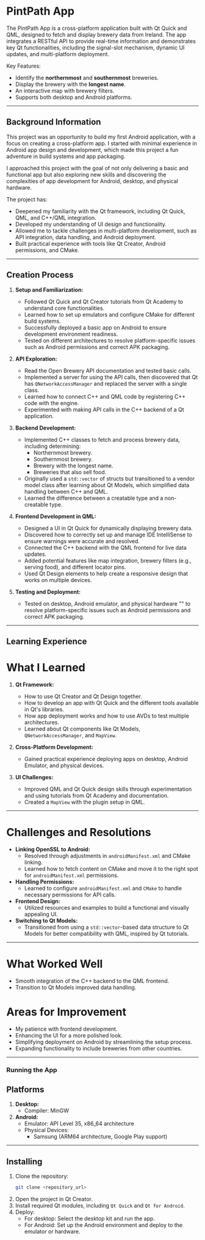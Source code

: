 # **PintPath App**

The PintPath App is a cross-platform application built with Qt Quick and QML, designed to fetch and display brewery data from Ireland. The app integrates a RESTful API to provide real-time information and demonstrates key Qt functionalities, including the signal-slot mechanism, dynamic UI updates, and multi-platform deployment.

Key Features:
- Identify the **northernmost** and **southernmost** breweries.
- Display the brewery with the **longest name**.
- An interactive map with brewery filters.
- Supports both desktop and Android platforms.

---

## **Background Information**
This project was an opportunity to build my first Android application, with a focus on creating a cross-platform app. I started with minimal experience in Android app design and development, which made this project a fun adventure in build systems and app packaging.

I approached this project with the goal of not only delivering a basic and functional app but also exploring new skills and discovering the complexities of app development for Android, desktop, and physical hardware.

The project has:
- Deepened my familiarity with the Qt framework, including Qt Quick, QML, and C++/QML integration.
- Developed my understanding of UI design and functionality.
- Allowed me to tackle challenges in multi-platform development, such as API integration, data handling, and Android deployment.
- Built practical experience with tools like Qt Creator, Android permissions, and CMake.

---

## **Creation Process**

1. **Setup and Familiarization:**
   - Followed Qt Quick and Qt Creator tutorials from Qt Academy to understand core functionalities.
   - Learned how to set up emulators and configure CMake for different build systems.
   - Successfully deployed a basic app on Android to ensure development environment readiness.
   - Tested on different architectures to resolve platform-specific issues such as Android permissions and correct APK packaging.

2. **API Exploration:**
   - Read the Open Brewery API documentation and tested basic calls.
   - Implemented a server for using the API calls, then discovered that Qt has `QNetworkAccessManager` and replaced the server with a single class.
   - Learned how to connect C++ and QML code by registering C++ code with the engine.
   - Experimented with making API calls in the C++ backend of a Qt application.

3. **Backend Development:**
   - Implemented C++ classes to fetch and process brewery data, including determining:
     - Northernmost brewery.
     - Southernmost brewery.
     - Brewery with the longest name.
     - Breweries that also sell food.
   - Originally used a `std::vector` of structs but transitioned to a vendor model class after learning about Qt Models, which simplified data handling between C++ and QML.
   - Learned the difference between a creatable type and a non-creatable type.

4. **Frontend Development in QML:**
   - Designed a UI in Qt Quick for dynamically displaying brewery data.
   - Discovered how to correctly set up and manage IDE IntelliSense to ensure warnings were accurate and resolved.
   - Connected the C++ backend with the QML frontend for live data updates.
   - Added potential features like map integration, brewery filters (e.g., serving food), and different locator pins.
   - Used Qt Design elements to help create a responsive design that works on multiple devices.

5. **Testing and Deployment:**
   - Tested on desktop, Android emulator, and physical hardware "" to resolve platform-specific issues such as Android permissions and correct APK packaging.

---

## **Learning Experience**

# **What I Learned**
1. **Qt Framework:**
   - How to use Qt Creator and Qt Design together.
   - How to develop an app with Qt Quick and the different tools available in Qt's libraries.
   - How app deployment works and how to use AVDs to test multiple architectures.
   - Learned about Qt components like Qt Models, `QNetworkAccessManager`, and `MapView`.
   
2. **Cross-Platform Development:**
   - Gained practical experience deploying apps on desktop, Android Emulator, and physical devices.

3. **UI Challenges:**
   - Improved QML and Qt Quick design skills through experimentation and using tutorials from Qt Academy and documentation.
   - Created a `MapView` with the plugin setup in QML.

---

# **Challenges and Resolutions**
- **Linking OpenSSL to Android:**
  - Resolved through adjustments in `androidManifest.xml` and CMake linking.
  - Learned how to fetch content on CMake and move it to the right spot for `androidManifest.xml` permissions.
- **Handling Permissions:**
  - Learned to configure `androidManifest.xml` and `CMake` to handle necessary permissions for API calls.
- **Frontend Design:**
  - Utilized resources and examples to build a functional and visually appealing UI.
- **Switching to Qt Models:**
  - Transitioned from using a `std::vector`-based data structure to Qt Models for better compatibility with QML, inspired by Qt tutorials.

---

# **What Worked Well**
- Smooth integration of the C++ backend to the QML frontend.
- Transition to Qt Models improved data handling.

# **Areas for Improvement**
- My patience with frontend development.
- Enhancing the UI for a more polished look.
- Simplifying deployment on Android by streamlining the setup process.
- Expanding functionality to include breweries from other countries.

---

### **Running the App**

## Platforms
1. **Desktop:**
   - Compiler: MinGW
2. **Android:**
   - Emulator: API Level 35, x86_64 architecture
   - Physical Devices:
     - Samsung (ARM64 architecture, Google Play support)

---
## Installing
1. Clone the repository:
   ```bash
   git clone <repository_url>
   ```
2. Open the project in Qt Creator.
3. Install required Qt modules, including `Qt Quick` and `Qt for Android`.
4. Deploy:
   - For desktop: Select the desktop kit and run the app.
   - For Android: Set up the Android environment and deploy to the emulator or hardware.
